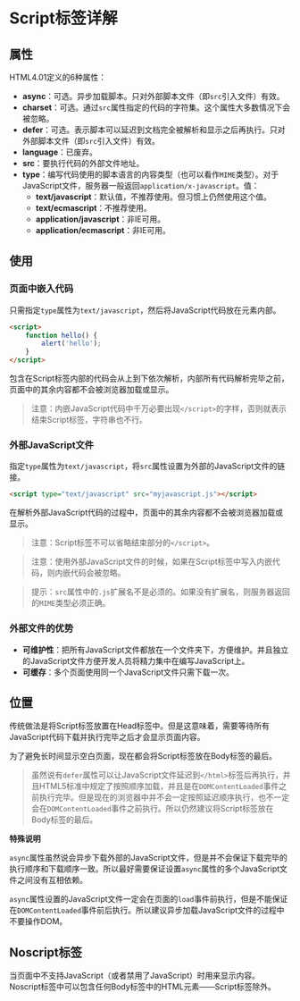 # Script标签详解

## 属性

HTML4.01定义的6种属性：

* **async**：可选。异步加载脚本。只对外部脚本文件（即`src`引入文件）有效。
* **charset**：可选。通过`src`属性指定的代码的字符集。这个属性大多数情况下会被忽略。
* **defer**：可选。表示脚本可以延迟到文档完全被解析和显示之后再执行。只对外部脚本文件（即`src`引入文件）有效。
* **language**：已废弃。
* **src**：要执行代码的外部文件地址。
* **type**：编写代码使用的脚本语言的内容类型（也可以看作`MIME`类型）。对于JavaScript文件，服务器一般返回`application/x-javascript`。值：
    * **text/javascript**：默认值，不推荐使用。但习惯上仍然使用这个值。
    * **text/ecmascript**：不推荐使用。
    * **application/javascript**：非IE可用。
    * **application/ecmascript**：非IE可用。

## 使用

### 页面中嵌入代码

只需指定`type`属性为`text/javascript`，然后将JavaScript代码放在元素内部。

```html
<script>
    function hello() {
        alert('hello');
    }
</script>
```
包含在Script标签内部的代码会从上到下依次解析，内部所有代码解析完毕之前，页面中的其余内容都不会被浏览器加载或显示。

> 注意：内嵌JavaScript代码中千万必要出现`</script>`的字样，否则就表示结束Script标签，字符串也不行。

### 外部JavaScript文件

指定`type`属性为`text/javascript`，将`src`属性设置为外部的JavaScript文件的链接。

```html
<script type="text/javascript" src="myjavascript.js"></script>
```

在解析外部JavaScript代码的过程中，页面中的其余内容都不会被浏览器加载或显示。

> 注意：Script标签不可以省略结束部分的`</script>`。

> 注意：使用外部JavaScript文件的时候，如果在Script标签中写入内嵌代码，则内嵌代码会被忽略。

> 提示：`src`属性中的`.js`扩展名不是必须的。如果没有扩展名，则服务器返回的`MIME`类型必须正确。

### 外部文件的优势

* **可维护性**：把所有JavaScript文件都放在一个文件夹下，方便维护。并且独立的JavaScript文件方便开发人员将精力集中在编写JavaScript上。
* **可缓存**：多个页面使用同一个JavaScript文件只需下载一次。

## 位置

传统做法是将Script标签放置在Head标签中。但是这意味着，需要等待所有JavaScript代码下载并执行完毕之后才会显示页面内容。

为了避免长时间显示空白页面，现在都会将Script标签放在Body标签的最后。

> 虽然说有`defer`属性可以让JavaScript文件延迟到`</html>`标签后再执行，并且HTML5标准中规定了按照顺序加载，并且是在`DOMContentLoaded`事件之前执行完毕。但是现在的浏览器中并不会一定按照延迟顺序执行，也不一定会在`DOMContentLoaded`事件之前执行。所以仍然建议将Script标签放在Body标签的最后。

**特殊说明**

`async`属性虽然说会异步下载外部的JavaScript文件，但是并不会保证下载完毕的执行顺序和下载顺序一致。所以最好需要保证设置`async`属性的多个JavaScript文件之间没有互相依赖。

`async`属性设置的JavaScript文件一定会在页面的`load`事件前执行，但是不能保证在`DOMContentLoaded`事件前后执行。所以建议异步加载JavaScript文件的过程中不要操作DOM。


## Noscript标签

当页面中不支持JavaScript（或者禁用了JavaScript）时用来显示内容。Noscript标签中可以包含任何Body标签中的HTML元素——Script标签除外。